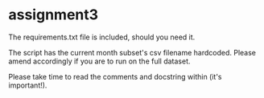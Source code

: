 # assignment3

The requirements.txt file is included, should you need it.

The script has the current month subset's csv filename hardcoded. Please amend accordingly if you are to run on the full dataset.

Please take time to read the comments and docstring within (it's important!).
